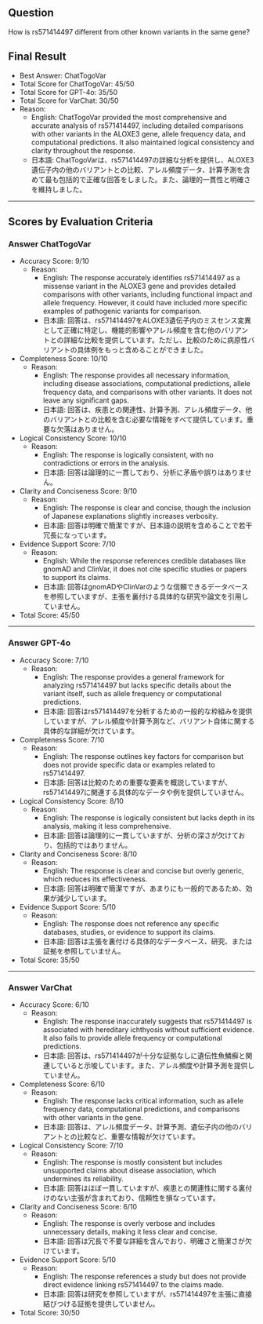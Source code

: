 ## Question

How is rs571414497 different from other known variants in the same gene?

## Final Result

- Best Answer: ChatTogoVar
- Total Score for ChatTogoVar: 45/50
- Total Score for GPT-4o: 35/50
- Total Score for VarChat: 30/50
- Reason:
  - English: ChatTogoVar provided the most comprehensive and accurate analysis of rs571414497, including detailed comparisons with other variants in the ALOXE3 gene, allele frequency data, and computational predictions. It also maintained logical consistency and clarity throughout the response.
  - 日本語: ChatTogoVarは、rs571414497の詳細な分析を提供し、ALOXE3遺伝子内の他のバリアントとの比較、アレル頻度データ、計算予測を含めて最も包括的で正確な回答をしました。また、論理的一貫性と明確さを維持しました。

---

## Scores by Evaluation Criteria

### Answer ChatTogoVar
- Accuracy Score: 9/10
  - Reason: 
    - English: The response accurately identifies rs571414497 as a missense variant in the ALOXE3 gene and provides detailed comparisons with other variants, including functional impact and allele frequency. However, it could have included more specific examples of pathogenic variants for comparison.
    - 日本語: 回答は、rs571414497をALOXE3遺伝子内のミスセンス変異として正確に特定し、機能的影響やアレル頻度を含む他のバリアントとの詳細な比較を提供しています。ただし、比較のために病原性バリアントの具体例をもっと含めることができました。
- Completeness Score: 10/10
  - Reason: 
    - English: The response provides all necessary information, including disease associations, computational predictions, allele frequency data, and comparisons with other variants. It does not leave any significant gaps.
    - 日本語: 回答は、疾患との関連性、計算予測、アレル頻度データ、他のバリアントとの比較を含む必要な情報をすべて提供しています。重要な欠落はありません。
- Logical Consistency Score: 10/10
  - Reason: 
    - English: The response is logically consistent, with no contradictions or errors in the analysis.
    - 日本語: 回答は論理的に一貫しており、分析に矛盾や誤りはありません。
- Clarity and Conciseness Score: 9/10
  - Reason: 
    - English: The response is clear and concise, though the inclusion of Japanese explanations slightly increases verbosity.
    - 日本語: 回答は明確で簡潔ですが、日本語の説明を含めることで若干冗長になっています。
- Evidence Support Score: 7/10
  - Reason: 
    - English: While the response references credible databases like gnomAD and ClinVar, it does not cite specific studies or papers to support its claims.
    - 日本語: 回答はgnomADやClinVarのような信頼できるデータベースを参照していますが、主張を裏付ける具体的な研究や論文を引用していません。
- Total Score: 45/50

---

### Answer GPT-4o
- Accuracy Score: 7/10
  - Reason: 
    - English: The response provides a general framework for analyzing rs571414497 but lacks specific details about the variant itself, such as allele frequency or computational predictions.
    - 日本語: 回答はrs571414497を分析するための一般的な枠組みを提供していますが、アレル頻度や計算予測など、バリアント自体に関する具体的な詳細が欠けています。
- Completeness Score: 7/10
  - Reason: 
    - English: The response outlines key factors for comparison but does not provide specific data or examples related to rs571414497.
    - 日本語: 回答は比較のための重要な要素を概説していますが、rs571414497に関連する具体的なデータや例を提供していません。
- Logical Consistency Score: 8/10
  - Reason: 
    - English: The response is logically consistent but lacks depth in its analysis, making it less comprehensive.
    - 日本語: 回答は論理的に一貫していますが、分析の深さが欠けており、包括的ではありません。
- Clarity and Conciseness Score: 8/10
  - Reason: 
    - English: The response is clear and concise but overly generic, which reduces its effectiveness.
    - 日本語: 回答は明確で簡潔ですが、あまりにも一般的であるため、効果が減少しています。
- Evidence Support Score: 5/10
  - Reason: 
    - English: The response does not reference any specific databases, studies, or evidence to support its claims.
    - 日本語: 回答は主張を裏付ける具体的なデータベース、研究、または証拠を参照していません。
- Total Score: 35/50

---

### Answer VarChat
- Accuracy Score: 6/10
  - Reason: 
    - English: The response inaccurately suggests that rs571414497 is associated with hereditary ichthyosis without sufficient evidence. It also fails to provide allele frequency or computational predictions.
    - 日本語: 回答は、rs571414497が十分な証拠なしに遺伝性魚鱗癬と関連していると示唆しています。また、アレル頻度や計算予測を提供していません。
- Completeness Score: 6/10
  - Reason: 
    - English: The response lacks critical information, such as allele frequency data, computational predictions, and comparisons with other variants in the gene.
    - 日本語: 回答は、アレル頻度データ、計算予測、遺伝子内の他のバリアントとの比較など、重要な情報が欠けています。
- Logical Consistency Score: 7/10
  - Reason: 
    - English: The response is mostly consistent but includes unsupported claims about disease association, which undermines its reliability.
    - 日本語: 回答はほぼ一貫していますが、疾患との関連性に関する裏付けのない主張が含まれており、信頼性を損なっています。
- Clarity and Conciseness Score: 6/10
  - Reason: 
    - English: The response is overly verbose and includes unnecessary details, making it less clear and concise.
    - 日本語: 回答は冗長で不要な詳細を含んでおり、明確さと簡潔さが欠けています。
- Evidence Support Score: 5/10
  - Reason: 
    - English: The response references a study but does not provide direct evidence linking rs571414497 to the claims made.
    - 日本語: 回答は研究を参照していますが、rs571414497を主張に直接結びつける証拠を提供していません。
- Total Score: 30/50